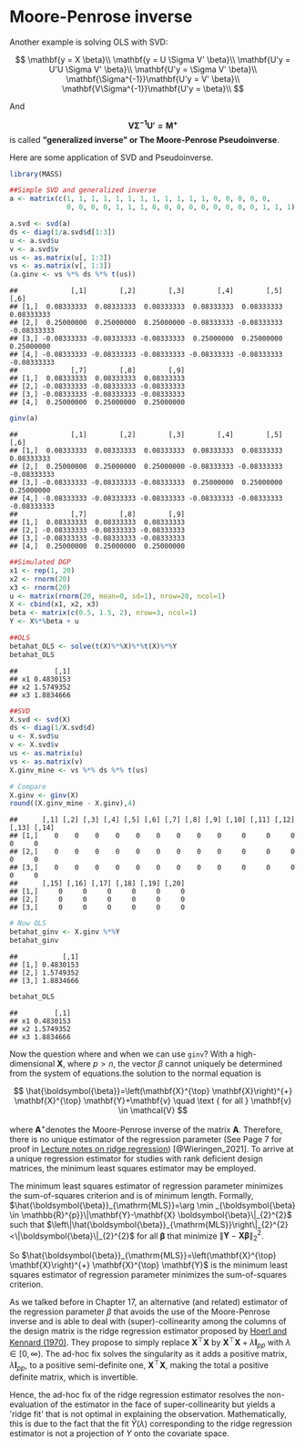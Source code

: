 # Moore-Penrose inverse 

Another example is solving OLS with SVD:
  
$$
\mathbf{y = X \beta}\\
\mathbf{y = U \Sigma V' \beta}\\
\mathbf{U'y = U'U \Sigma V' \beta}\\
\mathbf{U'y = \Sigma V' \beta}\\
\mathbf{\Sigma^{-1}}\mathbf{U'y =  V' \beta}\\
\mathbf{V\Sigma^{-1}}\mathbf{U'y =  \beta}\\
$$
  
And 

$$
\mathbf{V\Sigma^{-1}U' = M^+}
$$
is called **"generalized inverse" or The Moore-Penrose Pseudoinverse**.  
  
Here are some application of SVD and Pseudoinverse.  


```r
library(MASS)

##Simple SVD and generalized inverse
a <- matrix(c(1, 1, 1, 1, 1, 1, 1, 1, 1, 1, 1, 1, 0, 0, 0, 0, 0,
              0, 0, 0, 0, 1, 1, 1, 0, 0, 0, 0, 0, 0, 0, 0, 0, 1, 1, 1), 9, 4)

a.svd <- svd(a)
ds <- diag(1/a.svd$d[1:3])
u <- a.svd$u
v <- a.svd$v
us <- as.matrix(u[, 1:3])
vs <- as.matrix(v[, 1:3])
(a.ginv <- vs %*% ds %*% t(us))
```

```
##             [,1]        [,2]        [,3]        [,4]        [,5]        [,6]
## [1,]  0.08333333  0.08333333  0.08333333  0.08333333  0.08333333  0.08333333
## [2,]  0.25000000  0.25000000  0.25000000 -0.08333333 -0.08333333 -0.08333333
## [3,] -0.08333333 -0.08333333 -0.08333333  0.25000000  0.25000000  0.25000000
## [4,] -0.08333333 -0.08333333 -0.08333333 -0.08333333 -0.08333333 -0.08333333
##             [,7]        [,8]        [,9]
## [1,]  0.08333333  0.08333333  0.08333333
## [2,] -0.08333333 -0.08333333 -0.08333333
## [3,] -0.08333333 -0.08333333 -0.08333333
## [4,]  0.25000000  0.25000000  0.25000000
```

```r
ginv(a)
```

```
##             [,1]        [,2]        [,3]        [,4]        [,5]        [,6]
## [1,]  0.08333333  0.08333333  0.08333333  0.08333333  0.08333333  0.08333333
## [2,]  0.25000000  0.25000000  0.25000000 -0.08333333 -0.08333333 -0.08333333
## [3,] -0.08333333 -0.08333333 -0.08333333  0.25000000  0.25000000  0.25000000
## [4,] -0.08333333 -0.08333333 -0.08333333 -0.08333333 -0.08333333 -0.08333333
##             [,7]        [,8]        [,9]
## [1,]  0.08333333  0.08333333  0.08333333
## [2,] -0.08333333 -0.08333333 -0.08333333
## [3,] -0.08333333 -0.08333333 -0.08333333
## [4,]  0.25000000  0.25000000  0.25000000
```

```r
##Simulated DGP
x1 <- rep(1, 20)
x2 <- rnorm(20)
x3 <- rnorm(20)
u <- matrix(rnorm(20, mean=0, sd=1), nrow=20, ncol=1)
X <- cbind(x1, x2, x3)
beta <- matrix(c(0.5, 1.5, 2), nrow=3, ncol=1)
Y <- X%*%beta + u

##OLS
betahat_OLS <- solve(t(X)%*%X)%*%t(X)%*%Y
betahat_OLS
```

```
##         [,1]
## x1 0.4830153
## x2 1.5749352
## x3 1.8834666
```

```r
##SVD
X.svd <- svd(X)
ds <- diag(1/X.svd$d)
u <- X.svd$u
v <- X.svd$v
us <- as.matrix(u)
vs <- as.matrix(v)
X.ginv_mine <- vs %*% ds %*% t(us)

# Compare
X.ginv <- ginv(X)
round((X.ginv_mine - X.ginv),4)
```

```
##      [,1] [,2] [,3] [,4] [,5] [,6] [,7] [,8] [,9] [,10] [,11] [,12] [,13] [,14]
## [1,]    0    0    0    0    0    0    0    0    0     0     0     0     0     0
## [2,]    0    0    0    0    0    0    0    0    0     0     0     0     0     0
## [3,]    0    0    0    0    0    0    0    0    0     0     0     0     0     0
##      [,15] [,16] [,17] [,18] [,19] [,20]
## [1,]     0     0     0     0     0     0
## [2,]     0     0     0     0     0     0
## [3,]     0     0     0     0     0     0
```

```r
# Now OLS
betahat_ginv <- X.ginv %*%Y
betahat_ginv
```

```
##           [,1]
## [1,] 0.4830153
## [2,] 1.5749352
## [3,] 1.8834666
```

```r
betahat_OLS
```

```
##         [,1]
## x1 0.4830153
## x2 1.5749352
## x3 1.8834666
```
  
Now the question where and when we can use `ginv`? With a high-dimensional $\mathbf{X}$, where $p > n$, the vector $\beta$ cannot uniquely be determined from the system of equations.the solution to the normal equation is 

$$
\hat{\boldsymbol{\beta}}=\left(\mathbf{X}^{\top} \mathbf{X}\right)^{+} \mathbf{X}^{\top} \mathbf{Y}+\mathbf{v} \quad \text { for all } \mathbf{v} \in \mathcal{V}
$$

where $\mathbf{A}^{+}$denotes the Moore-Penrose inverse of the matrix $\mathbf{A}$. Therefore, there is no unique estimator of the regression parameter (See Page 7 for proof in [Lecture notes on ridge regression](https://arxiv.org/pdf/1509.09169.pdf)) [@Wieringen_2021].  To arrive at a unique regression estimator for studies with rank deficient design matrices, the minimum least squares estimator may be employed.

The minimum least squares estimator of regression parameter minimizes the sum-of-squares criterion and is of minimum length. Formally, $\hat{\boldsymbol{\beta}}_{\mathrm{MLS}}=\arg \min _{\boldsymbol{\beta} \in \mathbb{R}^{p}}\|\mathbf{Y}-\mathbf{X} \boldsymbol{\beta}\|_{2}^{2}$ such that $\left\|\hat{\boldsymbol{\beta}}_{\mathrm{MLS}}\right\|_{2}^{2}<\|\boldsymbol{\beta}\|_{2}^{2}$ for all $\boldsymbol{\beta}$ that minimize
$\|\mathbf{Y}-\mathbf{X} \boldsymbol{\beta}\|_{2}^{2}$.

So $\hat{\boldsymbol{\beta}}_{\mathrm{MLS}}=\left(\mathbf{X}^{\top} \mathbf{X}\right)^{+} \mathbf{X}^{\top} \mathbf{Y}$ is the minimum least squares estimator of regression parameter minimizes the sum-of-squares criterion.  
  
As we talked before in Chapter 17, an alternative (and related) estimator of the regression parameter $\beta$ that avoids the use of the Moore-Penrose inverse and is able to deal with (super)-collinearity among the columns of the design matrix is the ridge regression estimator proposed by [Hoerl and Kennard (1970)](https://www.math.arizona.edu/~hzhang/math574m/Read/RidgeRegressionBiasedEstimationForNonorthogonalProblems.pdf). They propose to simply replace $\mathbf{X}^{\top} \mathbf{X}$ by $\mathbf{X}^{\top} \mathbf{X}+\lambda \mathbf{I}_{p p}$ with $\lambda \in[0, \infty)$.  The ad-hoc fix solves the singularity as it adds a positive matrix, $\lambda \mathbf{I}_{p p}$, to a positive semi-definite one, $\mathbf{X}^{\top} \mathbf{X}$, making the total a positive definite matrix, which is invertible.

Hence, the ad-hoc fix of the ridge regression estimator resolves the non-evaluation of the estimator in the face of super-collinearity but yields a 'ridge fit' that is not optimal in explaining the observation. Mathematically, this is due to the fact that the fit $\widehat{Y}(\lambda)$ corresponding to the ridge regression estimator is not a projection of $Y$ onto the covariate space.
